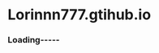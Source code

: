 # Lorinnn777.gtihub.io
<!DOCTYPE html>
<html lang="en">
<head>
    <meta charset="UTF-8">
    <meta name="viewport" content="width=device-width, initial-scale=1.0">
    <meta http-equiv = "refresh", content = "1, url = '注册.html' "> 
    <title>Loading-----</title>
</head>
<body>
    <h3>Loading-----</h3>
    <script>
        function jump(){



        }
    </script>
    

    
</body>
</html>
